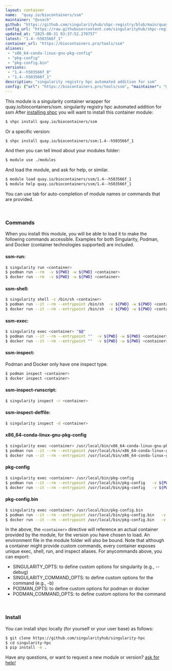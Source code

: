 ```yaml
---
layout: container
name:  "quay.io/biocontainers/ssm"
maintainer: "@vsoch"
github: "https://github.com/singularityhub/shpc-registry/blob/main/quay.io/biocontainers/ssm/container.yaml"
config_url: "https://raw.githubusercontent.com/singularityhub/shpc-registry/main/quay.io/biocontainers/ssm/container.yaml"
updated_at: "2025-08-31 03:37:52.270757"
latest: "1.4--h503566f_1"
container_url: "https://biocontainers.pro/tools/ssm"
aliases:
 - "x86_64-conda-linux-gnu-pkg-config"
 - "pkg-config"
 - "pkg-config.bin"
versions:
 - "1.4--h503566f_0"
 - "1.4--h503566f_1"
description: "singularity registry hpc automated addition for ssm"
config: {"url": "https://biocontainers.pro/tools/ssm", "maintainer": "@vsoch", "description": "singularity registry hpc automated addition for ssm", "latest": {"1.4--h503566f_1": "sha256:8076b35756146a5a29105b9b2b24c3ad14eaac8a98ec49a5086e6869dba81bcd"}, "tags": {"1.4--h503566f_0": "sha256:d6fa86bff564c981c07ed310a8b9d1b6faf3f507f7e9758c719232ac11f1d4a6", "1.4--h503566f_1": "sha256:8076b35756146a5a29105b9b2b24c3ad14eaac8a98ec49a5086e6869dba81bcd"}, "docker": "quay.io/biocontainers/ssm", "aliases": {"x86_64-conda-linux-gnu-pkg-config": "/usr/local/bin/x86_64-conda-linux-gnu-pkg-config", "pkg-config": "/usr/local/bin/pkg-config", "pkg-config.bin": "/usr/local/bin/pkg-config.bin"}}
---
```


This module is a singularity container wrapper for quay.io/biocontainers/ssm.
singularity registry hpc automated addition for ssm
After [installing shpc](#install) you will want to install this container module:


```bash
$ shpc install quay.io/biocontainers/ssm
```

Or a specific version:

```bash
$ shpc install quay.io/biocontainers/ssm:1.4--h503566f_1
```

And then you can tell lmod about your modules folder:

```bash
$ module use ./modules
```

And load the module, and ask for help, or similar.

```bash
$ module load quay.io/biocontainers/ssm/1.4--h503566f_1
$ module help quay.io/biocontainers/ssm/1.4--h503566f_1
```

You can use tab for auto-completion of module names or commands that are provided.

<br>

### Commands

When you install this module, you will be able to load it to make the following commands accessible.
Examples for both Singularity, Podman, and Docker (container technologies supported) are included.

#### ssm-run:

```bash
$ singularity run <container>
$ podman run --rm  -v ${PWD} -w ${PWD} <container>
$ docker run --rm  -v ${PWD} -w ${PWD} <container>
```

#### ssm-shell:

```bash
$ singularity shell -s /bin/sh <container>
$ podman run --it --rm --entrypoint /bin/sh  -v ${PWD} -w ${PWD} <container>
$ docker run --it --rm --entrypoint /bin/sh  -v ${PWD} -w ${PWD} <container>
```

#### ssm-exec:

```bash
$ singularity exec <container> "$@"
$ podman run --it --rm --entrypoint ""  -v ${PWD} -w ${PWD} <container> "$@"
$ docker run --it --rm --entrypoint ""  -v ${PWD} -w ${PWD} <container> "$@"
```

#### ssm-inspect:

Podman and Docker only have one inspect type.

```bash
$ podman inspect <container>
$ docker inspect <container>
```

#### ssm-inspect-runscript:

```bash
$ singularity inspect -r <container>
```

#### ssm-inspect-deffile:

```bash
$ singularity inspect -d <container>
```


#### x86_64-conda-linux-gnu-pkg-config

```bash
$ singularity exec <container> /usr/local/bin/x86_64-conda-linux-gnu-pkg-config
$ podman run --it --rm --entrypoint /usr/local/bin/x86_64-conda-linux-gnu-pkg-config   -v ${PWD} -w ${PWD} <container> -c " $@"
$ docker run --it --rm --entrypoint /usr/local/bin/x86_64-conda-linux-gnu-pkg-config   -v ${PWD} -w ${PWD} <container> -c " $@"
```


#### pkg-config

```bash
$ singularity exec <container> /usr/local/bin/pkg-config
$ podman run --it --rm --entrypoint /usr/local/bin/pkg-config   -v ${PWD} -w ${PWD} <container> -c " $@"
$ docker run --it --rm --entrypoint /usr/local/bin/pkg-config   -v ${PWD} -w ${PWD} <container> -c " $@"
```


#### pkg-config.bin

```bash
$ singularity exec <container> /usr/local/bin/pkg-config.bin
$ podman run --it --rm --entrypoint /usr/local/bin/pkg-config.bin   -v ${PWD} -w ${PWD} <container> -c " $@"
$ docker run --it --rm --entrypoint /usr/local/bin/pkg-config.bin   -v ${PWD} -w ${PWD} <container> -c " $@"
```



In the above, the `<container>` directive will reference an actual container provided
by the module, for the version you have chosen to load. An environment file in the
module folder will also be bound. Note that although a container
might provide custom commands, every container exposes unique exec, shell, run, and
inspect aliases. For anycommands above, you can export:

 - SINGULARITY_OPTS: to define custom options for singularity (e.g., --debug)
 - SINGULARITY_COMMAND_OPTS: to define custom options for the command (e.g., -b)
 - PODMAN_OPTS: to define custom options for podman or docker
 - PODMAN_COMMAND_OPTS: to define custom options for the command

<br>

### Install

You can install shpc locally (for yourself or your user base) as follows:

```bash
$ git clone https://github.com/singularityhub/singularity-hpc
$ cd singularity-hpc
$ pip install -e .
```

Have any questions, or want to request a new module or version? [ask for help!](https://github.com/singularityhub/singularity-hpc/issues)